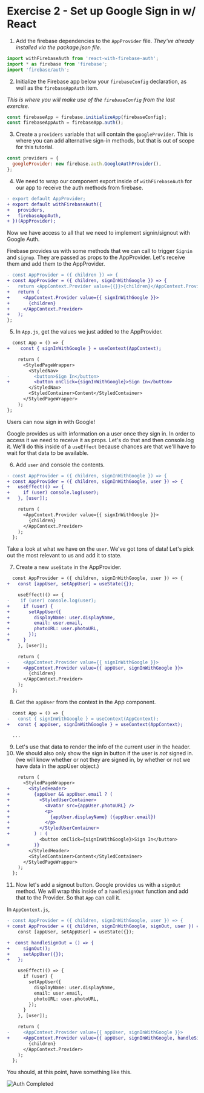 # Exercise 2 - Set up Google Sign in w/ React

1. Add the firebase dependencies to the `AppProvider` file. _They've already installed via the package.json file._

```js
import withFirebaseAuth from 'react-with-firebase-auth';
import * as firebase from 'firebase';
import 'firebase/auth';
```

2. Initialize the Firebase app below your `firebaseConfig` declaration, as well as the `firebaseAppAuth` item.

_This is where you will make use of the `firebaseConfig` from the last exercise._

```js
const firebaseApp = firebase.initializeApp(firebaseConfig);
const firebaseAppAuth = firebaseApp.auth();
```

3. Create a `providers` variable that will contain the `googleProvider`. This is where you can add alternative sign-in methods, but that is out of scope for this tutorial.

```js
const providers = {
  googleProvider: new firebase.auth.GoogleAuthProvider(),
};
```

4. We need to wrap our component export inside of `withFirebaseAuth` for our app to receive the auth methods from firebase.

```diff
- export default AppProvider;
+ export default withFirebaseAuth({
+   providers,
+   firebaseAppAuth,
+ })(AppProvider);
```

Now we have access to all that we need to implement signin/signout with Google Auth.

Firebase provides us with some methods that we can call to trigger `Signin` and `signup`. They are passed as props to the AppProvider. Let's receive them and add them to the AppProvider.

```diff
- const AppProvider = ({ children }) => {
+ const AppProvider = ({ children, signInWithGoogle }) => {
-   return <AppContext.Provider value={{}}>{children}</AppContext.Provider>;
+   return (
+     <AppContext.Provider value={{ signInWithGoogle }}>
+       {children}
+     </AppContext.Provider>
+   );
};
```

5. In `App.js`, get the values we just added to the AppProvider.

```diff
  const App = () => {
+    const { signInWithGoogle } = useContext(AppContext);

    return (
      <StyledPageWrapper>
        <StyledNav>
-         <button>Sign In</button>
+         <button onClick={signInWithGoogle}>Sign In</button>
        </StyledNav>
        <StyledContainer>Content</StyledContainer>
      </StyledPageWrapper>
    );
};
```

Users can now sign in with Google!

Google provides us with information on a user once they sign in. In order to access it we need to receive it as props. Let's do that and then console.log it. We'll do this inside of a `useEffect` because chances are that we'll have to wait for that data to be available.

6. Add `user` and console the contents.

```diff
- const AppProvider = ({ children, signInWithGoogle }) => {
+ const AppProvider = ({ children, signInWithGoogle, user }) => {
+   useEffect(() => {
+     if (user) console.log(user);
+   }, [user]);

    return (
      <AppContext.Provider value={{ signInWithGoogle }}>
        {children}
      </AppContext.Provider>
    );
  };
```

Take a look at what we have on the `user`. We've got tons of data! Let's pick out the most relevant to us and add it to state.

7. Create a new `useState` in the AppProvider.

```diff
  const AppProvider = ({ children, signInWithGoogle, user }) => {
+   const [appUser, setAppUser] = useState({});

    useEffect(() => {
-    if (user) console.log(user);
+     if (user) {
+       setAppUser({
+         displayName: user.displayName,
+         email: user.email,
+         photoURL: user.photoURL,
+       });
+     }
    }, [user]);

    return (
-     <AppContext.Provider value={{ signInWithGoogle }}>
+     <AppContext.Provider value={{ appUser, signInWithGoogle }}>
        {children}
      </AppContext.Provider>
    );
  };
```

8. Get the `appUser` from the context in the App component.

```diff
  const App = () => {
-   const { signInWithGoogle } = useContext(AppContext);
+   const { appUser, signInWithGoogle } = useContext(AppContext);

  ...
```

9. Let's use that data to render the info of the current user in the header.
10. We should also only show the sign in button if the user is _not_ signed in. (we will know whether or not they are signed in, by whether or not we have data in the appUser object.)

```diff
    return (
      <StyledPageWrapper>
+       <StyledHeader>
+         {appUser && appUser.email ? (
+           <StyledUserContainer>
+             <Avatar src={appUser.photoURL} />
+             <p>
+               {appUser.displayName} ({appUser.email})
+             </p>
+           </StyledUserContainer>
+         ) : (
            <button onClick={signInWithGoogle}>Sign In</button>
+         )}
        </StyledHeader>
        <StyledContainer>Content</StyledContainer>
      </StyledPageWrapper>
    );
  };
```

11. Now let's add a signout button. Google provides us with a `signOut` method. We will wrap this inside of a `handleSignOut` function and add that to the Provider. So that `App` can call it.

In `AppContext.js`,

```diff
- const AppProvider = ({ children, signInWithGoogle, user }) => {
+ const AppProvider = ({ children, signInWithGoogle, signOut, user }) => {
    const [appUser, setAppUser] = useState({});

+  const handleSignOut = () => {
+     signOut();
+     setAppUser({});
+   };

    useEffect(() => {
      if (user) {
        setAppUser({
          displayName: user.displayName,
          email: user.email,
          photoURL: user.photoURL,
        });
      }
    }, [user]);

    return (
-     <AppContext.Provider value={{ appUser, signInWithGoogle }}>
+     <AppContext.Provider value={{ appUser, signInWithGoogle, handleSignOut }}>
        {children}
      </AppContext.Provider>
    );
  };
```

You should, at this point, have something like this.

![Auth Completed](../assets/2-enable-authentication.gif)
